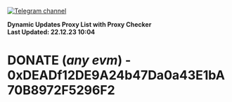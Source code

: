 [![Telegram channel](https://img.shields.io/endpoint?url=https://runkit.io/damiankrawczyk/telegram-badge/branches/master?url=https://t.me/n4z4v0d)](https://t.me/n4z4v0d) 

**Dynamic Updates Proxy List with Proxy Checker**  
**Last Updated: 22.12.23 10:04**

# DONATE (_any evm_) - 0xDEADf12DE9A24b47Da0a43E1bA70B8972F5296F2

